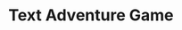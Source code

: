 ---
weight: 1
title: "Text Adventure Game"
description: "A choose your own adventure JS game"
typeOf: "Game"
draft: false
thumbnail: "/images/textAdventure_thumbnail.png"
mockup: "/images/textAdventure_desktop.png"
liveLink: "https://peaceful-knuth-debc9a.netlify.com/"
brief:
    overview: "An Industry leader and innovator"
    background: "The International Space Station (ISS) is a multi-nation construction project that is the largest single structure humans ever put into space. Its main construction was completed between 1998 and 2011, although the station continually evolves to include new missions and experiments. It has been continuously occupied since Nov. 2, 2000."
technologies: [JS, HTML, CSS/ SASS]
thingsLearned: [API Intergration, Async-await function, HTML Data-themes]
PublishDate: 2019-02-07
codebase: "https://github.com/tyler-morales/textAdventure"
situation: "We need an interactive and real-time view of the ISS with a modern design"
solution:
    title: "Translating Data Into a Readable, Digestible & Beautiful Application"
    body: "The International Space Station (ISS) is a multi-nation construction project that is the largest single structure humans ever put into space. Its main construction was completed between 1998 and 2011, although the station continually evolves to include new missions and experiments. It has been continuously occupied since Nov. 2, 2000. "
scope:
    discovery: [Workshop, Research, Concepts, Competive Review, Project Planning]
    strategy: [Information Architecture, Interaction Design, Brand Personalization]
    design: [Art Direction, UI Design, Visual Moodboards, Wireframes/ Mockup]
    development: [Frontend Development, Accessibility Standards, Current Technologies/ processes]

---